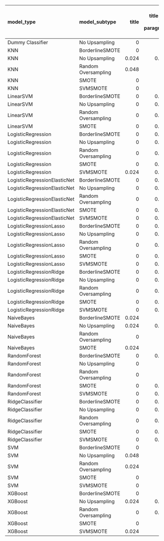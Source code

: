 | model_type                   | model_subtype       |   title |   title and first paragraph |   title and 5 sentences |   title and 10 sentences |   title and first sentence each paragraph | raw text   |
|:-----------------------------|:--------------------|--------:|----------------------------:|------------------------:|-------------------------:|------------------------------------------:|:-----------|
| Dummy Classifier             | No Upsampling       |   0     |                       0     |                   0     |                    0     |                                     0     | 0.000      |
| KNN                          | BorderlineSMOTE     |   0     |                       0     |                   0     |                    0     |                                     0     | 0.000      |
| KNN                          | No Upsampling       |   0.024 |                       0.024 |                   0.024 |                    0     |                                     0     | 0.000      |
| KNN                          | Random Oversampling |   0.048 |                       0     |                   0     |                    0     |                                     0     | 0.024      |
| KNN                          | SMOTE               |   0     |                       0     |                   0     |                    0     |                                     0     | 0.000      |
| KNN                          | SVMSMOTE            |   0     |                       0     |                   0     |                    0     |                                     0     | 0.000      |
| LinearSVM                    | BorderlineSMOTE     |   0     |                       0.048 |                   0.048 |                    0.071 |                                     0.024 | 0.071      |
| LinearSVM                    | No Upsampling       |   0     |                       0.048 |                   0.048 |                    0.071 |                                     0.024 | 0.071      |
| LinearSVM                    | Random Oversampling |   0     |                       0.048 |                   0.048 |                    0.071 |                                     0.024 | 0.071      |
| LinearSVM                    | SMOTE               |   0     |                       0.048 |                   0.048 |                    0.071 |                                     0.024 | 0.071      |
| LogisticRegression           | BorderlineSMOTE     |   0     |                       0.048 |                   0.048 |                    0.071 |                                     0.024 | 0.071      |
| LogisticRegression           | No Upsampling       |   0     |                       0.048 |                   0.048 |                    0.048 |                                     0.024 | 0.071      |
| LogisticRegression           | Random Oversampling |   0     |                       0.048 |                   0.048 |                    0.071 |                                     0.024 | 0.071      |
| LogisticRegression           | SMOTE               |   0     |                       0.048 |                   0.048 |                    0.048 |                                     0.048 | 0.071      |
| LogisticRegression           | SVMSMOTE            |   0.024 |                       0.048 |                   0.024 |                    0.071 |                                     0.048 | 0.071      |
| LogisticRegressionElasticNet | BorderlineSMOTE     |   0     |                       0.071 |                   0.024 |                    0.071 |                                     0.071 | 0.119      |
| LogisticRegressionElasticNet | No Upsampling       |   0     |                       0.071 |                   0.024 |                    0.048 |                                     0.071 | 0.119      |
| LogisticRegressionElasticNet | Random Oversampling |   0     |                       0.071 |                   0     |                    0.048 |                                     0.071 | **0.143**  |
| LogisticRegressionElasticNet | SMOTE               |   0     |                       0.071 |                   0.024 |                    0.071 |                                     0.071 | 0.119      |
| LogisticRegressionElasticNet | SVMSMOTE            |   0     |                       0.048 |                   0     |                    0.095 |                                     0.071 | 0.095      |
| LogisticRegressionLasso      | BorderlineSMOTE     |   0     |                       0.071 |                   0.024 |                    0.024 |                                     0.024 | 0.119      |
| LogisticRegressionLasso      | No Upsampling       |   0     |                       0.071 |                   0.024 |                    0.024 |                                     0.024 | 0.119      |
| LogisticRegressionLasso      | Random Oversampling |   0     |                       0.048 |                   0.024 |                    0.024 |                                     0.024 | 0.119      |
| LogisticRegressionLasso      | SMOTE               |   0     |                       0.071 |                   0.024 |                    0.024 |                                     0.024 | 0.095      |
| LogisticRegressionLasso      | SVMSMOTE            |   0     |                       0.071 |                   0.024 |                    0.048 |                                     0.024 | 0.095      |
| LogisticRegressionRidge      | BorderlineSMOTE     |   0     |                       0.048 |                   0.024 |                    0.048 |                                     0     | 0.095      |
| LogisticRegressionRidge      | No Upsampling       |   0     |                       0.048 |                   0.024 |                    0.071 |                                     0.024 | 0.071      |
| LogisticRegressionRidge      | Random Oversampling |   0     |                       0.048 |                   0.024 |                    0.071 |                                     0     | 0.095      |
| LogisticRegressionRidge      | SMOTE               |   0     |                       0.024 |                   0.024 |                    0.048 |                                     0     | 0.095      |
| LogisticRegressionRidge      | SVMSMOTE            |   0     |                       0.048 |                   0.024 |                    0.071 |                                     0     | 0.095      |
| NaiveBayes                   | BorderlineSMOTE     |   0.024 |                       0     |                   0     |                    0     |                                     0.024 | 0.024      |
| NaiveBayes                   | No Upsampling       |   0.024 |                       0.024 |                   0     |                    0.048 |                                     0     | 0.048      |
| NaiveBayes                   | Random Oversampling |   0     |                       0     |                   0     |                    0     |                                     0.024 | 0.000      |
| NaiveBayes                   | SMOTE               |   0.024 |                       0     |                   0.024 |                    0     |                                     0.024 | 0.000      |
| RandomForest                 | BorderlineSMOTE     |   0     |                       0.048 |                   0.024 |                    0     |                                     0.024 | 0.024      |
| RandomForest                 | No Upsampling       |   0     |                       0     |                   0     |                    0.048 |                                     0.024 | 0.024      |
| RandomForest                 | Random Oversampling |   0     |                       0     |                   0     |                    0.024 |                                     0.024 | 0.071      |
| RandomForest                 | SMOTE               |   0     |                       0.048 |                   0.024 |                    0.048 |                                     0     | 0.048      |
| RandomForest                 | SVMSMOTE            |   0     |                       0.024 |                   0.024 |                    0.024 |                                     0.048 | 0.024      |
| RidgeClassifier              | BorderlineSMOTE     |   0     |                       0.048 |                   0.024 |                    0.071 |                                     0     | 0.119      |
| RidgeClassifier              | No Upsampling       |   0     |                       0.048 |                   0.024 |                    0.071 |                                     0     | 0.119      |
| RidgeClassifier              | Random Oversampling |   0     |                       0.048 |                   0.024 |                    0.071 |                                     0     | 0.119      |
| RidgeClassifier              | SMOTE               |   0     |                       0.048 |                   0.024 |                    0.071 |                                     0     | 0.119      |
| RidgeClassifier              | SVMSMOTE            |   0     |                       0.048 |                   0.024 |                    0.071 |                                     0.024 | 0.095      |
| SVM                          | BorderlineSMOTE     |   0     |                       0     |                   0     |                    0     |                                     0     | 0.000      |
| SVM                          | No Upsampling       |   0.048 |                       0     |                   0.024 |                    0     |                                     0     | 0.000      |
| SVM                          | Random Oversampling |   0.024 |                       0     |                   0     |                    0     |                                     0.048 | 0.000      |
| SVM                          | SMOTE               |   0     |                       0     |                   0     |                    0     |                                     0     | 0.000      |
| SVM                          | SVMSMOTE            |   0     |                       0     |                   0     |                    0     |                                     0     | 0.000      |
| XGBoost                      | BorderlineSMOTE     |   0     |                       0     |                   0     |                    0     |                                     0.048 | 0.024      |
| XGBoost                      | No Upsampling       |   0.024 |                       0.024 |                   0     |                    0.024 |                                     0.024 | 0.000      |
| XGBoost                      | Random Oversampling |   0     |                       0.024 |                   0.024 |                    0     |                                     0.048 | 0.024      |
| XGBoost                      | SMOTE               |   0     |                       0     |                   0.024 |                    0     |                                     0.048 | 0.024      |
| XGBoost                      | SVMSMOTE            |   0.024 |                       0     |                   0.024 |                    0     |                                     0.048 | 0.000      |